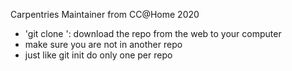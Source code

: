 Carpentries Maintainer from CC@Home 2020
- 'git clone <url>': download the repo from the web to your computer
- make sure you are not in another repo
- just like git init do only one per repo

